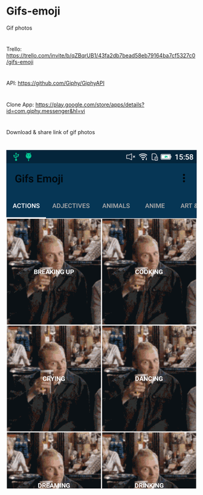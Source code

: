 # Gifs-emoji
Gif photos 
#
Trello: https://trello.com/invite/b/qZBqrUB1/43fa2db7bead58eb79164ba7cf5327c0/gifs-emoji
#
API: https://github.com/Giphy/GiphyAPI
#
Clone App: https://play.google.com/store/apps/details?id=com.giphy.messenger&hl=vi
#
Download & share link of gif photos
#
![Screenshot](https://github.com/truongphamit/Gifs-emoji/blob/master/ScreenShot/device-2017-04-06-155856.png)
